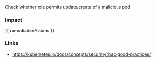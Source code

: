 
Check whether role permits update/create of a malicious pod

### Impact
<!-- Add Impact here -->

<!-- DO NOT CHANGE -->
{{ remediationActions }}

### Links
- https://kubernetes.io/docs/concepts/security/rbac-good-practices/


